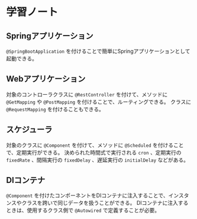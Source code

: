 # 学習ノート

## Springアプリケーション

`@SpringBootApplication` を付けることで簡単にSpringアプリケーションとして起動できる。

## Webアプリケーション

対象のコントローラクラスに `@RestController` を付けて、メソッドに `@GetMapping` や `@PostMapping` を付けることで、ルーティングできる。
クラスに `@RequestMapping` を付けることもできる。

## スケジューラ

対象のクラスに `@Component` を付けて、メソッドに `@Scheduled` を付けることで、定期実行ができる。
決められた時間式で実行される `cron` 、定期実行の `fixedRate` 、間隔実行の `fixedDelay` 、遅延実行の `initialDelay` などがある。

## DIコンテナ

`@Component` を付けたコンポーネントをDIコンテナに注入することで、インスタンスやクラスを跨いで同じデータを扱うことができる。
DIコンテナに注入するときは、使用するクラス側で `@Autowired` で定義することが必要。
